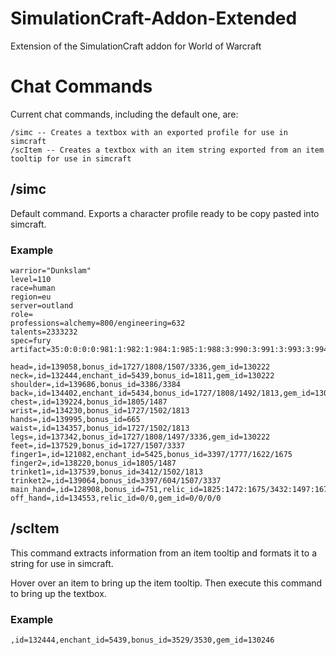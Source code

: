 # SimulationCraft-Addon-Extended
Extension of the SimulationCraft addon for World of Warcraft


# Chat Commands
Current chat commands, including the default one, are:
```
/simc -- Creates a textbox with an exported profile for use in simcraft
/scItem -- Creates a textbox with an item string exported from an item tooltip for use in simcraft
```
## /simc
Default command. Exports a character profile ready to be copy pasted into simcraft.

### Example
```
warrior="Dunkslam"
level=110
race=human
region=eu
server=outland
role=
professions=alchemy=800/engineering=632
talents=2333232
spec=fury
artifact=35:0:0:0:0:981:1:982:1:984:1:985:1:988:3:990:3:991:3:993:3:994:1:995:3:996:3:1357:1

head=,id=139058,bonus_id=1727/1808/1507/3336,gem_id=130222
neck=,id=132444,enchant_id=5439,bonus_id=1811,gem_id=130222
shoulder=,id=139686,bonus_id=3386/3384
back=,id=134402,enchant_id=5434,bonus_id=1727/1808/1492/1813,gem_id=130222
chest=,id=139224,bonus_id=1805/1487
wrist=,id=134230,bonus_id=1727/1502/1813
hands=,id=139995,bonus_id=665
waist=,id=134357,bonus_id=1727/1502/1813
legs=,id=137342,bonus_id=1727/1808/1497/3336,gem_id=130222
feet=,id=137529,bonus_id=1727/1507/3337
finger1=,id=121082,enchant_id=5425,bonus_id=3397/1777/1622/1675
finger2=,id=138220,bonus_id=1805/1487
trinket1=,id=137539,bonus_id=3412/1502/1813
trinket2=,id=139064,bonus_id=3397/604/1507/3337
main_hand=,id=128908,bonus_id=751,relic_id=1825:1472:1675/3432:1497:1674/3432:1497:1674,gem_id=141265/141258/141268/0
off_hand=,id=134553,relic_id=0/0,gem_id=0/0/0/0

```

## /scItem
This command extracts information from an item tooltip and formats it to a string for use in simcraft.

Hover over an item to bring up the item tooltip. Then execute this command to bring up the textbox.

### Example
```
,id=132444,enchant_id=5439,bonus_id=3529/3530,gem_id=130246
```
